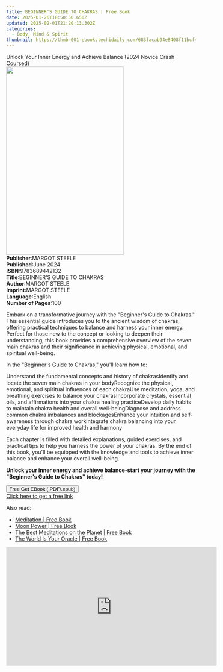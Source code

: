 ```yaml
---
title: BEGINNER'S GUIDE TO CHAKRAS | Free Book
date: 2025-01-26T18:50:50.650Z
updated: 2025-02-01T21:20:13.302Z
categories:
  - Body, Mind & Spirit
thumbnail: https://thmb-001-ebook.techidaily.com/683facab94e8408f11bcf4479cf644acbdaddde310e93a9d06416b2bc382f515.jpg
---
```

<main id="book-container">
  <div class="flex flex-col">
    <div class="book-brief flex-1 py-6 px-4 sm:p-6 md:py-10 md:px-8">
      <!-- brief-->
      <div class="book-brief-main">
        Unlock Your Inner Energy and Achieve Balance (2024 Novice Crash Coursed)
      </div>
    </div>
    <div
      class="book-meta-info flex-1 grid gap-4 col-start-1 col-end-3 row-start-1 sm:mb-6 sm:grid-cols-4 lg:gap-6 lg:col-start-2 lg:row-end-6 lg:row-span-6 lg:mb-0"
    >
      <div
        class="book-meta-info-left place-content-center mt-4 p-4 text-sm leading-6 col-start-2 col-span-2 dark:text-slate-400"
      >
        <img
          class="w-full h-500 object-cover rounded-lg sm:h-255 sm:col-span-2 lg:col-span-full"
          src="https://img-001-ebook.techidaily.com/4406b37f56c2db4574059328db01bd9049f5b2cb3dba9ecd4592a2d3e604c4fd.jpg"
          alt=""
          width="312"
          height="500"
        />
      </div>
      <div
        class="book-meta-info-right mt-2 col-start-1 row-start-2 col-span-3 self-center"
      >
        <!-- meta data  -->
        <div class="flex flex-col px-4 md:px-8">
          <div class="flex-1">
            <strong>Publisher</strong>:<span class="px-2">MARGOT STEELE</span>
          </div>
          <div class="flex-1">
            <strong>Published</strong>:<span class="px-2">June 2024</span>
          </div>
          <div class="flex-1">
            <strong>ISBN</strong>:<span class="px-2">9783689442132</span>
          </div>
          <div class="flex-1">
            <strong>Title</strong>:<span class="px-2"
              >BEGINNER&#39;S GUIDE TO CHAKRAS</span
            >
          </div>
          <div class="flex-1">
            <strong>Author</strong>:<span class="px-2">MARGOT STEELE</span>
          </div>
          <div class="flex-1">
            <strong>Imprint</strong>:<span class="px-2">MARGOT STEELE</span>
          </div>
          <div class="flex-1">
            <strong>Language</strong>:<span class="px-2">English</span>
          </div>
          <div class="flex-1">
            <strong>Number of Pages</strong>:<span class="px-2">100</span>
          </div>
        </div>
      </div>
    </div>
    <div class="book-description flex-1 py-6 px-4 sm:p-6 md:py-10 md:px-8">
      <div class="book-description-main">
        <div accordion-content="" id="description">
          <p>
            Embark on a transformative journey with the "Beginner's Guide to
            Chakras." This essential guide introduces you to the ancient wisdom
            of chakras, offering practical techniques to balance and harness
            your inner energy. Perfect for those new to the concept or looking
            to deepen their understanding, this book provides a comprehensive
            overview of the seven main chakras and their significance in
            achieving physical, emotional, and spiritual well-being.
          </p>
          <p>In the "Beginner's Guide to Chakras," you'll learn how to:</p>
          <span contenteditable="false" class="ql-ui"></span>Understand the
          fundamental concepts and history of chakras<span
            contenteditable="false"
            class="ql-ui"
          ></span
          >Identify and locate the seven main chakras in your body<span
            contenteditable="false"
            class="ql-ui"
          ></span
          >Recognize the physical, emotional, and spiritual influences of each
          chakra<span contenteditable="false" class="ql-ui"></span>Use
          meditation, yoga, and breathing exercises to balance your chakras<span
            contenteditable="false"
            class="ql-ui"
          ></span
          >Incorporate crystals, essential oils, and affirmations into your
          chakra healing practice<span
            contenteditable="false"
            class="ql-ui"
          ></span
          >Develop daily habits to maintain chakra health and overall
          well-being<span contenteditable="false" class="ql-ui"></span>Diagnose
          and address common chakra imbalances and blockages<span
            contenteditable="false"
            class="ql-ui"
          ></span
          >Enhance your intuition and self-awareness through chakra work<span
            contenteditable="false"
            class="ql-ui"
          ></span
          >Integrate chakra balancing into your everyday life for improved
          health and harmony
          <p>
            Each chapter is filled with detailed explanations, guided exercises,
            and practical tips to help you harness the power of your chakras. By
            the end of this book, you'll be equipped with the knowledge and
            tools to achieve inner balance and enhance your overall well-being.
          </p>
          <p>
            <strong
              >Unlock your inner energy and achieve balance-start your journey
              with the "Beginner's Guide to Chakras" today!</strong
            >
          </p>
        </div>
        <div class="accordion-fader"></div>
      </div>
    </div>
    <div class="book-excerpts flex-1 py-6 px-4 sm:p-6 md:py-10 md:px-8"></div>
    <div
      class="book-about-author flex-1 py-6 px-4 sm:p-6 md:py-10 md:px-8"
    ></div>
    <div class="book-free-get flex-1 py-6 px-4 sm:p-6 md:py-10 md:px-8">
      <button
        id="btn-free-get"
        class="bg-blue-500 hover:bg-blue-700 text-white font-bold py-2 px-4 rounded"
      >
        Free Get EBook (.PDF/.epub)
      </button>
      <div id="countdown-display" class="px-2 text-lg mt-2"></div>
      <a
        id="free-link"
        class="hidden bg-blue-500 hover:bg-blue-700 text-white font-bold py-2 px-4 rounded"
        href="https://www.ebooks.com/en-us/book/211387682/beginner-s-guide-to-chakras/margot-steele/"
        target="_blank"
        >Click here to get a free link</a
      >
    </div>
    <script>
      let countdownTime = 0;
      let countdownInterval = null;
      document
        .getElementById('btn-free-get')
        .addEventListener('click', startCountdown);
      function startCountdown() {
        countdownTime = new Date().getTime() + 60000 * 3;
        countdownInterval = setInterval(updateCountdown, 1000);
        document.getElementById('btn-free-get').disabled = true;
        document
          .getElementById('btn-free-get')
          .classList.add('bg-gray-500', 'cursor-not-allowed');
      }
      function updateCountdown() {
        let currentTime = new Date().getTime();
        let timeLeft = countdownTime - currentTime;
        let secondsLeft = Math.floor(timeLeft / 1000);
        document.getElementById('countdown-display').innerHTML =
          `Remaining time: ${secondsLeft} seconds.`;
        if (secondsLeft <= 0) {
          clearInterval(countdownInterval);
          document.getElementById('btn-free-get').classList.add('hidden');
          document.getElementById('free-link').classList.remove('hidden');
          document.getElementById('countdown-display').innerHTML = '';
        }
      }
    </script>
  </div>
</main>

<ins class="adsbygoogle"
      style="display:block"
      data-ad-client="ca-pub-7571918770474297"
      data-ad-slot="8358498916"
      data-ad-format="auto"
      data-full-width-responsive="true"></ins>
    

<span class="atpl-alsoreadstyle">Also read:</span>
<div><ul>
<li><a href="https://novels-ebooks.techidaily.com/210727501-9780760361177-meditation/"><u>Meditation | Free Book</u></a></li>
<li><a href="https://novels-ebooks.techidaily.com/210727507-9781592338085-moon-power/"><u>Moon Power | Free Book</u></a></li>
<li><a href="https://novels-ebooks.techidaily.com/210727512-9781610580502-the-best-meditations-on-the-planet/"><u>The Best Meditations on the Planet | Free Book</u></a></li>
<li><a href="https://novels-ebooks.techidaily.com/210727513-9781592337972-the-world-is-your-oracle/"><u>The World Is Your Oracle | Free Book</u></a></li>
</ul></div>

<!-- affiliate ads begin -->
<iframe width="560" height="315" src="https://www.youtube.com/embed/-Bov2KfWQ_Y?si=MnVczisgeJ-sGW2r" title="YouTube video player" frameborder="0" allow="accelerometer; autoplay; clipboard-write; encrypted-media; gyroscope; picture-in-picture; web-share" referrerpolicy="strict-origin-when-cross-origin" allowfullscreen></iframe>
<!-- affiliate ads end -->

